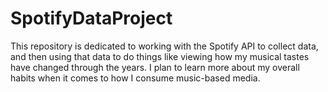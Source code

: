 # SpotifyDataProject
This repository is dedicated to working with the Spotify API to collect data, and then using that data to do things like viewing how my musical tastes have changed through the years. I plan to learn more about my overall habits when it comes to how I consume music-based media.
